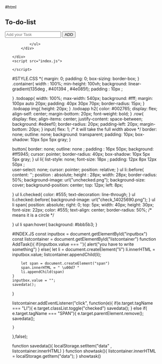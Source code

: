 #html
<!DOCTYPE html>
<html lang="en">
<head>
    <meta charset="UTF-8">
    <meta name="viewport" content="width=device-width, initial-scale=1.0">
    <title>to-do list</title>
    <link rel="stylesheet" href="style.css">


</head>
<body>
    <div class="container">
        <div class="todoapp">
            <h2> To-do-list <img src="note.png" alt=""></h2>
            <div class="row"> 
                <input type="text" id="inputbox" placeholder="Add your Task ">
                <button onclick="AddTask()"> 
                    ADD
                </button>
            </div>
            <ul id="listcontainer">
             <!-- <li class="checked">Task1</li>
             <li> Task2</li>
             <li>Task3</li> -->

            </ul>
        </div>

    </div>
    <script src="index.js">

    </script>


    
</body>
</html>



#STYLE.CSS
*{
    margin: 0;
    padding: 0;
    box-sizing: border-box;
}
.container{
  width : 100%;
  min-height: 100vh;
   background: linear-gradient(135deg , #401394 , #4e085f);
   padding : 10px ; 

}
.todoapp{
    width: 100%;
    max-width: 540px;
    background: #fff;
    margin: 100px auto 20px;
    padding: 40px 30px 70px;
    border-radius: 15px;
}
.todoapp img{
    height: 20px;
}
 .todoapp h2{
    color: #002765;
    display: flex;
    align-self: center;
    margin-bottom: 20px;
    font-weight: bold;
}
.row{
    display: flex;
    align-items: center;
    justify-content: space-between;
    background: #edeef0;
    border-radius: 20px;
    padding-left: 20px;
    margin-bottom: 20px;
}
input{
    flex: 1;    /* it will take the full width above */
    border: none;
    outline: none;
    background: transparent;
    padding: 10px;
    box-shadow: 10px 5px 5px gray;
}

button{
    border: none;
    outline: none ;
    padding : 16px 50px;
    background: #ff5945;
    cursor: pointer;
    border-radius: 40px;
    box-shadow: 10px 5px 5px gray;
}
ul li{
    list-style: none;
    font-size: 18px ;
    padding: 12px 8px 12px 50px ;   
    user-select: none;
    cursor: pointer;
    position: relative;
}
 ul li::before{
    content: '';
    position : absolute;
    height : 28px;
    width: 28px;
    border-radius: 50%;
    background-image: url("unchecked.png");
    background-size: cover;
    background-position: center;
    top: 12px;
    left: 8px;


}
ul li.checked{
    color: #555;
    text-decoration: line-through;
}
ul li.checked::before{
    background-image: url("check_14025690.png");
}
 ul li span{
    position: absolute;
    right: 0;
    top: 5px;
    width: 40px;
    height: 30px;
    font-size: 22px;
    color: #555;
    text-align: center;
    border-radius: 50%;  /* means it is a circle */

}
ul li span:hover{
     background: #bbb5b3;
     }

#INDEX.JS
const inputbox = document.getElementById("inputbox")
const  listcontainer = document.getElementById("listcontainer")
function AddTask(){
    if(inputbox.value === ''){
        alert("you have to write something")
    }
    else{
        let li = document.createElement("li")
        li.innerHTML = inputbox.value;
        listcontainer.appendChild(li); 

        let span = document.createElement("span")
        span.innerHTML = " \u00d7 "
        li.appendChild(span)
    }
    inputbox.value = "";
    savedata();
}

listcontainer.addEventListener("click", function(e){
    if(e.target.tagName  === "LI"){
        e.target.classList.toggle("checked")
        savedata();
    }
    else if( e.target.tagName === "SPAN"){
        e.target.parentElement.remove();
        savedata();


    }

 
},false);

function savedata(){
    localStorage.setItem("data" , listcontainer.innerHTML)
}
function showtask(){
    listcontainer.innerHTML = localStorage.getItem("data"); 
}
showtask()
